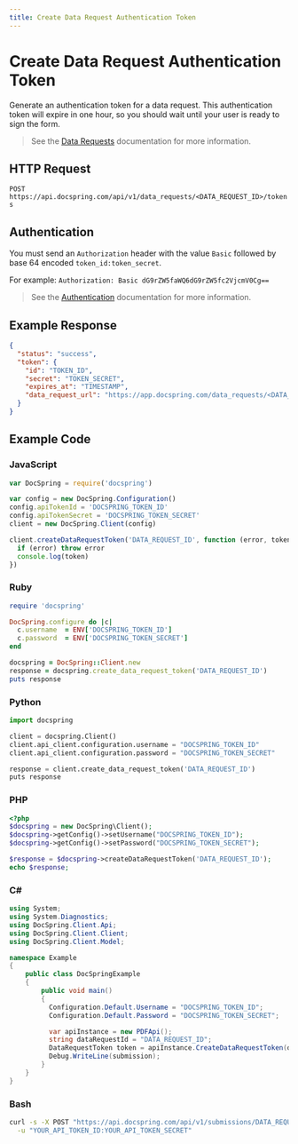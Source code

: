 ```yaml
---
title: Create Data Request Authentication Token
---
```


# Create Data Request Authentication Token

Generate an authentication token for a data request. This authentication token will expire in one hour, so you should wait until your user is ready to sign the form.

> See the [Data Requests](./index) documentation for more information.

## HTTP Request

`POST https://api.docspring.com/api/v1/data_requests/<DATA_REQUEST_ID>/tokens`

## Authentication

You must send an `Authorization` header with the value `Basic` followed by base 64 encoded `token_id:token_secret`.

For example: `Authorization: Basic dG9rZW5faWQ6dG9rZW5fc2VjcmV0Cg==`

> See the [Authentication](../install-api-client/authentication) documentation for more information.

## Example Response

```json
{
  "status": "success",
  "token": {
    "id": "TOKEN_ID",
    "secret": "TOKEN_SECRET",
    "expires_at": "TIMESTAMP",
    "data_request_url": "https://app.docspring.com/data_requests/<DATA_REQUEST_ID>?token_id=TOKEN_ID&token_secret=TOKEN_SECRET"
  }
}
```

## Example Code

### JavaScript

```javascript
var DocSpring = require('docspring')

var config = new DocSpring.Configuration()
config.apiTokenId = 'DOCSPRING_TOKEN_ID'
config.apiTokenSecret = 'DOCSPRING_TOKEN_SECRET'
client = new DocSpring.Client(config)

client.createDataRequestToken('DATA_REQUEST_ID', function (error, token) {
  if (error) throw error
  console.log(token)
})
```

### Ruby

```ruby
require 'docspring'

DocSpring.configure do |c|
  c.username  = ENV['DOCSPRING_TOKEN_ID']
  c.password  = ENV['DOCSPRING_TOKEN_SECRET']
end

docspring = DocSpring::Client.new
response = docspring.create_data_request_token('DATA_REQUEST_ID')
puts response
```

### Python

```python
import docspring

client = docspring.Client()
client.api_client.configuration.username = "DOCSPRING_TOKEN_ID"
client.api_client.configuration.password = "DOCSPRING_TOKEN_SECRET"

response = client.create_data_request_token('DATA_REQUEST_ID')
puts response
```

### PHP

```php
<?php
$docspring = new DocSpring\Client();
$docspring->getConfig()->setUsername("DOCSPRING_TOKEN_ID");
$docspring->getConfig()->setPassword("DOCSPRING_TOKEN_SECRET");

$response = $docspring->createDataRequestToken('DATA_REQUEST_ID');
echo $response;
```

### C#

```csharp
using System;
using System.Diagnostics;
using DocSpring.Client.Api;
using DocSpring.Client.Client;
using DocSpring.Client.Model;

namespace Example
{
    public class DocSpringExample
    {
        public void main()
        {
          Configuration.Default.Username = "DOCSPRING_TOKEN_ID";
          Configuration.Default.Password = "DOCSPRING_TOKEN_SECRET";

          var apiInstance = new PDFApi();
          string dataRequestId = "DATA_REQUEST_ID";
          DataRequestToken token = apiInstance.CreateDataRequestToken(dataRequestId);
          Debug.WriteLine(submission);
        }
    }
}
```

### Bash

```bash
curl -s -X POST "https://api.docspring.com/api/v1/submissions/DATA_REQUEST_ID" \
  -u "YOUR_API_TOKEN_ID:YOUR_API_TOKEN_SECRET"
```